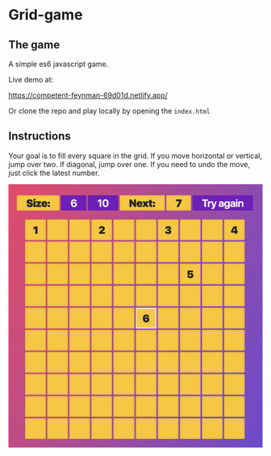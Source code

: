 # Grid-game

## The game
A simple es6 javascript game.

Live demo at:

https://competent-feynman-69d01d.netlify.app/

Or clone the repo and play locally by opening the ```index.html```

## Instructions
Your goal is to fill every square in the grid. If you move horizontal or vertical, jump over two. If diagonal, jump over one. If you need to undo the move, just click the latest number.  

![Screenshot of the game](assets/images/grid-game-screenshot.png)